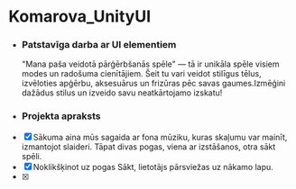 # Komarova_UnityUI
* ### Patstavīga darba ar UI elementiem
  "Mana paša veidotā pārģērbšanās spēle" — tā ir unikāla spēle visiem modes un radošuma cienītājiem. Šeit tu vari veidot stilīgus tēlus, izvēloties apģērbu, aksesuārus un frizūras pēc savas gaumes.Izmēģini dažādus stilus un izveido savu neatkārtojamo izskatu!
* ### Projekta apraksts
- [x] Sākuma aina mūs sagaida ar fona mūziku, kuras skaļumu var mainīt, izmantojot slaideri. Tāpat divas pogas, viena ar izstāšanos, otra sākt spēli.
- [x]  Noklikšķinot uz pogas Sākt, lietotājs pārsviežas uz nākamo lapu.
- [x]  
